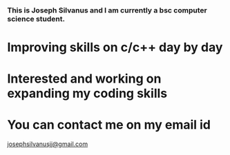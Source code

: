 ### This is Joseph Silvanus and I am currently a bsc computer science student.

# Improving skills on c/c++ day by day
# Interested and working on expanding my coding skills
# You can contact me on my email id
  josephsilvanusjj@gmail.com
